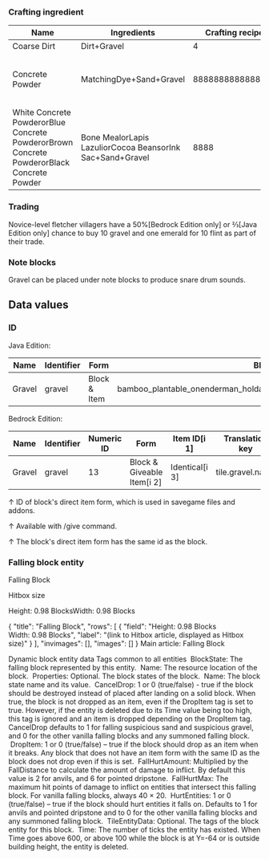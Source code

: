 ### Crafting ingredient
| Name                                                                                      | Ingredients                                               | Crafting recipe  | Description                                      |
|-------------------------------------------------------------------------------------------|-----------------------------------------------------------|------------------|--------------------------------------------------|
| Coarse Dirt                                                                               | Dirt+Gravel                                               | 4                |                                                  |
| Concrete Powder                                                                           | MatchingDye+Sand+Gravel                                   | 8888888888888888 | Red sand cannot be used in place of sand.[6][7]  |
| White Concrete PowderorBlue Concrete PowderorBrown Concrete PowderorBlack Concrete Powder | Bone MealorLapis LazuliorCocoa BeansorInk Sac+Sand+Gravel | 8888             | ‌[Bedrock Edition and Minecraft Education  only] |

### Trading
Novice-level fletcher villagers have a 50%‌[Bedrock Edition  only] or 2⁄3‌[Java Edition  only] chance to buy 10 gravel and one emerald for 10 flint as part of their trade.

### Note blocks
Gravel can be placed under note blocks to produce snare drum sounds.

## Data values
### ID
Java Edition:

| Name   | Identifier | Form         | Block tags                                                                  | Translation key        |
|--------|------------|--------------|-----------------------------------------------------------------------------|------------------------|
| Gravel | gravel     | Block & Item | bamboo_plantable_onenderman_holdablelush_ground_replaceable‌mineable/shovel | block.minecraft.gravel |

Bedrock Edition:

| Name   | Identifier | Numeric ID | Form                       | Item ID[i 1]   | Translation key  |
|--------|------------|------------|----------------------------|----------------|------------------|
| Gravel | gravel     | 13         | Block & Giveable Item[i 2] | Identical[i 3] | tile.gravel.name |


↑ ID of block's direct item form, which is used in savegame files and addons.

↑ Available with /give command.

↑ The block's direct item form has the same id as the block.


### Falling block entity

Falling Block




Hitbox size


Height: 0.98 BlocksWidth: 0.98 Blocks 




{
    "title": "Falling Block",
    "rows": [
        {
            "field": "Height: 0.98 Blocks<br>Width: 0.98 Blocks",
            "label": "(link to Hitbox article, displayed as Hitbox size)"
        }
    ],
    "invimages": [],
    "images": []
}
Main article: Falling Block

 Dynamic block entity data
Tags common to all entities
 BlockState: The falling block represented by this entity.
 Name: The resource location of the block.
 Properties: Optional. The block states of the block.
 Name: The block state name and its value.
 CancelDrop: 1 or 0 (true/false) - true if the block should be destroyed instead of placed after landing on a solid block. When true, the block is not dropped as an item, even if the DropItem tag is set to true. However, if the entity is deleted due to its Time value being too high, this tag is ignored and an item is dropped depending on the DropItem tag. CancelDrop defaults to 1 for falling suspicious sand and suspicious gravel, and 0 for the other vanilla falling blocks and any summoned falling block.
 DropItem: 1 or 0 (true/false) – true if the block should drop as an item when it breaks. Any block that does not have an item form with the same ID as the block does not drop even if this is set.
 FallHurtAmount: Multiplied by the FallDistance to calculate the amount of damage to inflict. By default this value is 2 for anvils, and 6 for pointed dripstone.
 FallHurtMax: The maximum hit points of damage to inflict on entities that intersect this falling block. For vanilla falling blocks, always 40 × 20.
 HurtEntities: 1 or 0 (true/false) – true if the block should hurt entities it falls on. Defaults to 1 for anvils and pointed dripstone and to 0 for the other vanilla falling blocks and any summoned falling block.
 TileEntityData: Optional. The tags of the block entity for this block.
 Time: The number of ticks the entity has existed. When Time goes above 600, or above 100 while the block is at Y=-64 or is outside building height, the entity is deleted.


